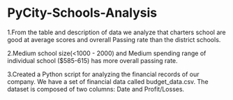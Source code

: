# PyCity-Schools-Analysis

1.From the table and description of data we analyze that charters school are good at average scores and ovrerall Passing rate than the district schools.

2.Medium school size(<1000 - 2000) and Medium spending range of individual school ($585-615) has more overall passing rate.

3.Created a Python script for analyzing the financial records of our company. We have a set of financial data called budget_data.csv. The dataset is composed of two columns: Date and Profit/Losses.
